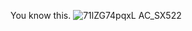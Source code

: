 You know this.
![71lZG74pqxL _AC_SX522_](https://user-images.githubusercontent.com/16078263/233614291-20f36ced-6609-483c-8788-2506b0270c79.jpg)
